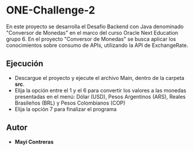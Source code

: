 # ONE-Challenge-2

En este proyecto se desarrolla el Desafío Backend con Java denominado "Conversor de Monedas" en el marco del curso Oracle Next Education grupo 6.
En el proyecto "Conversor de Monedas" se busca aplicar los conocimientos sobre consumo de APIs, utilizando la API de ExchangeRate.

## Ejecución
- Descargue el proyecto y ejecute el archivo Main, dentro de la carpeta **src**.
- Elija la opción entre el 1 y el 6 para convertir los valores a las monedas presentadas en el menú: Dólar (USD), Pesos Argentinos (ARS), Reales Brasileños (BRL) y Pesos Colombianos (COP)
- Elija la opción 7 para finalizar el programa

## Autor
- **Mayi Contreras**
